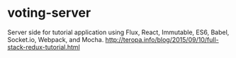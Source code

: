 # voting-server
Server side for tutorial application using Flux, React, Immutable, ES6, Babel, Socket.io, Webpack, and Mocha. http://teropa.info/blog/2015/09/10/full-stack-redux-tutorial.html
